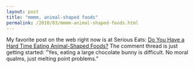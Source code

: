 ```yaml
---
layout: post
title: "mmmm, animal-shaped foods"
permalink: /2010/03/mmmm-animal-shaped-foods.html
---
```


<p>My favorite post on the web right now is at Serious Eats:  <a href="http://www.seriouseats.com/2010/03/do-you-have-a-hard-time-eating-animal-shaped-foods.html">Do You Have a Hard Time Eating Animal-Shaped Foods?</a>  The comment thread is just getting started:  &quot;Yes, eating a large chocolate bunny is difficult. No moral qualms, just melting point problems.&quot;</p>


